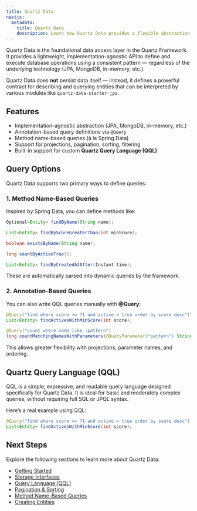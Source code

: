 ```yaml
---
title: Quartz Data
nextjs:
  metadata:
    title: Quartz Data
    description: Learn how Quartz Data provides a flexible abstraction for data access in Quartz Framework
---
```


Quartz Data is the foundational data access layer in the Quartz Framework. It provides a lightweight, implementation-agnostic API to define and execute database operations using a consistent pattern — regardless of the underlying technology (JPA, MongoDB, in-memory, etc.).

Quartz Data does **not** persist data itself — instead, it defines a powerful contract for describing and querying entities that can be interpreted by various modules like `quartz-data-starter-jpa`.

## Features

* Implementation-agnostic abstraction (JPA, MongoDB, in-memory, etc.)
* Annotation-based query definitions via `@Query`
* Method name-based queries (à la Spring Data)
* Support for projections, pagination, sorting, filtering
* Built-in support for custom **Quartz Query Language (QQL)**

## Query Options

Quartz Data supports two primary ways to define queries:

### 1. Method Name-Based Queries

Inspired by Spring Data, you can define methods like:

```java
Optional<Entity> findByName(String name);

List<Entity> findByScoreGreaterThan(int minScore);

boolean existsByName(String name);

long countByActiveTrue();

List<Entity> findByCreatedAtAfter(Instant time);
```

These are automatically parsed into dynamic queries by the framework.

### 2. Annotation-Based Queries

You can also write QQL queries manually with **@Query**:

```java
@Query("find where score >= ?1 and active = true order by score desc")
List<Entity> findActivesWithMinScore(int score);

@Query("count where name like :pattern")
long countMatchingNamesWithParameters(@QueryParameter("pattern") String pattern);
```

This allows greater flexibility with projections, parameter names, and ordering.

## Quartz Query Language (QQL)

QQL is a simple, expressive, and readable query language designed specifically for Quartz Data. It is ideal for basic and moderately complex queries, without requiring full SQL or JPQL syntax.

Here’s a real example using QQL:

```java
@Query("find where score >= ?1 and active = true order by score desc")
List<Entity> findActivesWithMinScore(int score);
```

## Next Steps

Explore the following sections to learn more about Quartz Data:

* [Getting Started](/docs/data/quickstart)
* [Storage Interfaces](/docs/data/storage-interfaces)
* [Query Language (QQL)](/docs/data/qql)
* [Pagination & Sorting](/docs/data/pagination)
* [Method Name-Based Queries](/docs/data/method-based-queries)
* [Creating Entities](/docs/data/creating-entities)
